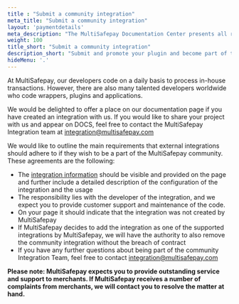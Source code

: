 ```yaml
---
title : "Submit a community integration"
meta_title: "Submit a community integration"
layout: 'paymentdetails'
meta_description: "The MultiSafepay Documentation Center presents all relevant information about our Plugins and API. You can also find support pages for Payment Methods, Tools and General Questions as well as the contact details of our Support and Integration Teams."
weight: 100
title_short: "Submit a community integration"
description_short: "Submit and promote your plugin and become part of the MultiSafepay community."
hideMenu: '.'
---
```


At MultiSafepay, our developers code on a daily basis to process in-house transactions. However, there are also many talented developers worldwide who code wrappers, plugins and applications.

We would be delighted to offer a place on our documentation page if you have created an integration with us. If you would like to share your project with us and appear on DOCS, feel free to contact the MultiSafepay Integration team at integration@multisafepay.com

We would like to outline the main requirements that external integrations should adhere to if they wish to be a part of the MultiSafepay community. These agreements are the following:

* The [integration information](https://docs.multisafepay.com/api/#plugin-information) should be visible and provided on the page and further include a detailed description of the configuration of the integration and the usage
* The responsibility lies with the developer of the integration, and we expect you to provide customer support and maintenance of the code.
* On your page it should indicate that the integration was not created by MultiSafepay
* If MultiSafepay decides to add the integration as one of the supported integrations by MultiSafepay, we will have the authority to also remove the community integration without the breach of contract
* If you have any further questions about being part of the community Integration Team, feel free to contact integration@multisafepay.com

__Please note: MultiSafepay expects you to provide outstanding service and support to merchants. If MultiSafepay receives a number of complaints from merchants, we will contact you to resolve the matter at hand.__